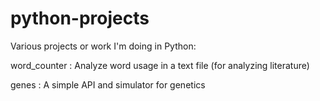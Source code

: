 python-projects
===============

Various projects or work I'm doing in Python:

word_counter : Analyze word usage in a text file (for analyzing literature)

genes : A simple API and simulator for genetics
